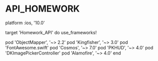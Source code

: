 # API_HOMEWORK

platform :ios, '10.0'

target 'Homework_API' do
  use_frameworks!

 pod 'ObjectMapper', '~> 2.2'
 pod 'Kingfisher', '~> 3.0'
 pod 'FontAwesome.swift'
 pod 'Cosmos', '~> 7.0'
 pod 'PKHUD', '~> 4.0'
 pod 'DKImagePickerController'
 pod 'Alamofire', '~> 4.0'
end
